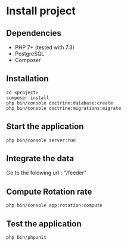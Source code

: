 # Install project

## Dependencies

- PHP 7+ (tested with 7.3)
- PostgreSQL
- Composer

## Installation

```
cd <project>
composer install
php bin/console doctrine:database:create
php bin/console doctrine:migrations:migrate
```

## Start the application

```
php bin/console server:run
```

## Integrate the data 

Go to the folowing url : "/feeder"

## Compute Rotation rate

```
php bin/console app:rotation:compute
```

## Test the application

```
php bin/phpunit
```

